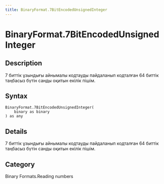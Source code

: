 ```yaml
---
title: BinaryFormat.7BitEncodedUnsignedInteger
---
```


# BinaryFormat.7BitEncodedUnsignedInteger


## Description

7 биттік ұзындығы айнымалы кодтауды пайдаланып кодталған 64 биттік таңбасыз бүтін санды оқитын екілік пішім.


## Syntax

```powerquery
BinaryFormat.7BitEncodedUnsignedInteger(
    binary as binary
) as any
```


## Details

7 биттік ұзындығы айнымалы кодтауды пайдаланып кодталған 64 биттік таңбасыз бүтін санды оқитын екілік пішім.



## Category
Binary Formats.Reading numbers

